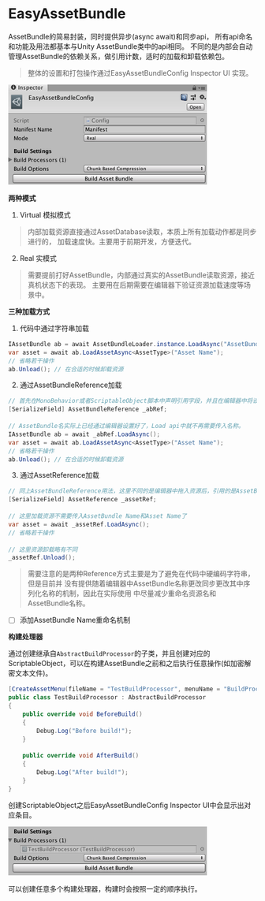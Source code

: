 # EasyAssetBundle

AssetBundle的简易封装，同时提供异步(async await)和同步api，
所有api命名和功能及用法都基本与Unity AssetBundle类中的api相同。
不同的是内部会自动管理AssetBundle的依赖关系，做引用计数，适时的加载和卸载依赖包。

> 整体的设置和打包操作通过EasyAssetBundleConfig Inspector UI 实现。

![](images/inspector_ui.png)

**两种模式**
1.  Virtual 模拟模式
>  内部加载资源直接通过AssetDatabase读取，本质上所有加载动作都是同步进行的，
加载速度快。主要用于前期开发，方便迭代。
2.  Real 实模式
>  需要提前打好AssetBundle，内部通过真实的AssetBundle读取资源，接近真机状态下的表现。
主要用在后期需要在编辑器下验证资源加载速度等场景中。

**三种加载方式**
1.  代码中通过字符串加载
```cs
IAssetBundle ab = await AssetBundleLoader.instance.LoadAsync("AssetBundle Name");
var asset = await ab.LoadAssetAsync<AssetType>("Asset Name");
// 省略若干操作
ab.Unload(); // 在合适的时候卸载资源
```
2. 通过AssetBundleReference加载
```cs
// 首先在MonoBehavior或者ScriptableObject脚本中声明引用字段，并且在编辑器中将设置好AssetBundle名称的资源拖入
[SerializeField] AssetBundleReference _abRef;

// AssetBundle名实际上已经通过编辑器设置好了，Load api中就不再需要传入名称。
IAssetBundle ab = await _abRef.LoadAsync();
var asset = await ab.LoadAssetAsync<AssetType>("Asset Name");
// 省略若干操作
ab.Unload(); // 在合适的时候卸载资源
```
3. 通过AssetReference加载
```cs
// 同上AssetBundleReference用法，这里不同的是编辑器中拖入资源后，引用的是AssetBundle Name和其中的某个资源名
[SerializeField] AssetReference _assetRef;

// 这里加载资源不需要传入AssetBundle Name和Asset Name了
var asset = await _assetRef.LoadAsync();
// 省略若干操作

// 这里资源卸载略有不同
_assetRef.Unload();
```
>  需要注意的是两种Reference方式主要是为了避免在代码中硬编码字符串，但是目前并
没有提供随着编辑器中AssetBundle名称更改同步更改其中序列化名称的机制，因此在实际使用
中尽量减少重命名资源名和AssetBundle名称。
* [ ]  添加AssetBundle Name重命名机制

**构建处理器**

通过创建继承自`AbstractBuildProcessor`的子类，并且创建对应的ScriptableObject，可以在构建AssetBundle之前和之后执行任意操作(如加密解密文本文件)。
```cs
[CreateAssetMenu(fileName = "TestBuildProcessor", menuName = "BuildProcessors/TestBuildProcessor")]
public class TestBuildProcessor : AbstractBuildProcessor
{
    public override void BeforeBuild()
    {
        Debug.Log("Before build!");
    }

    public override void AfterBuild()
    {
        Debug.Log("After build!");
    }
}
```
创建ScriptableObject之后EasyAssetBundleConfig Inspector UI中会显示出对应条目。

![](images/build_processors_ui.png)

可以创建任意多个构建处理器，构建时会按照一定的顺序执行。